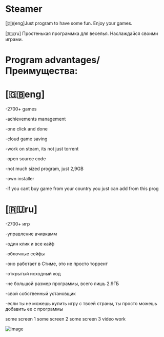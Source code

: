 # Steamer
[🇬🇧eng]Just program to have some fun. Enjoy your games.

[🇷🇺ru] Простенькая программка для веселья. Наслаждайся своими играми.
# Program advantages/Преимущества:

# [🇬🇧eng]

-2700+ games

-achievements management 

-one click and done

-cloud game saving

-work on steam, its not just torrent

-open source code

-not much sized program, just 2,9GB

-own installer 

-if you cant buy game from your country you just can add from this prog




# [🇷🇺ru]

-2700+ игр

-управление ачивкамм

-один клик и все кайф

-облочные сейфы

-оно работает в Стиме, это не просто торрент 

-открытый исходный код

-не большой размер программы, всего лишь 2.9ГБ

-свой собственный установщик 

-если ты не можешь купить игру с твоей страны, ты просто можешь добавить ее с программы 




some screen 1
some screen 2
some screen 3
video work 

![image](https://github.com/user-attachments/assets/a5f0b04d-e83a-4b41-8ab8-f00d5d61800c)
